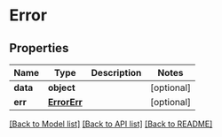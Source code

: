 # Error


## Properties
Name | Type | Description | Notes
------------ | ------------- | ------------- | -------------
**data** | **object** |  | [optional] 
**err** | [**ErrorErr**](ErrorErr.md) |  | [optional] 

[[Back to Model list]](../README.md#documentation-for-models) [[Back to API list]](../README.md#documentation-for-api-endpoints) [[Back to README]](../README.md)


